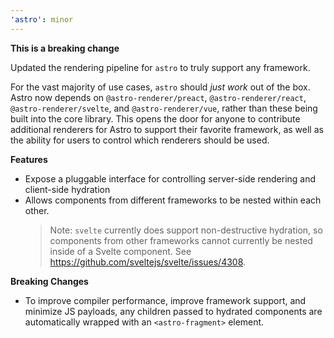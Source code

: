 ```yaml
---
'astro': minor
---
```


**This is a breaking change**

Updated the rendering pipeline for `astro` to truly support any framework.

For the vast majority of use cases, `astro` should _just work_ out of the box. Astro now depends on `@astro-renderer/preact`, `@astro-renderer/react`, `@astro-renderer/svelte`, and `@astro-renderer/vue`, rather than these being built into the core library. This opens the door for anyone to contribute additional renderers for Astro to support their favorite framework, as well as the ability for users to control which renderers should be used.

**Features**

- Expose a pluggable interface for controlling server-side rendering and client-side hydration
- Allows components from different frameworks to be nested within each other.
  > Note: `svelte` currently does support non-destructive hydration, so components from other frameworks cannot currently be nested inside of a Svelte component. See https://github.com/sveltejs/svelte/issues/4308.

**Breaking Changes**

- To improve compiler performance, improve framework support, and minimize JS payloads, any children passed to hydrated components are automatically wrapped with an `<astro-fragment>` element.
